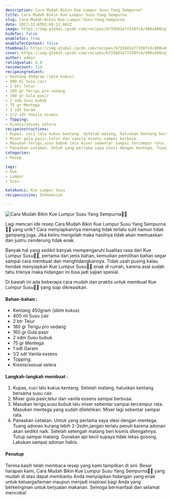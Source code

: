 ```yaml
---
description: Cara Mudah Bikin Kue Lumpur Susu Yang Sempurna"
title: Cara Mudah Bikin Kue Lumpur Susu Yang Sempurna
slug: Cara-Mudah-Bikin-Kue-Lumpur-Susu-Yang-Sempurna
date: 2022-12-6T03:09:12.063Z
image: https://img-global.cpcdn.com/recipes/b733b81e77338fc8/400x400cq70/photo.jpg
hideToc: false
enableToc: true
enableTocContent: false
thumbnail: https://img-global.cpcdn.com/recipes/b733b81e77338fc8/400x400cq70/photo.jpg
cover: https://img-global.cpcdn.com/recipes/b733b81e77338fc8/400x400cq70/photo.jpg
author: admin
ratingvalue: 4.8
reviewcount: 124
recipeingredient:
- Kentang 450gram (sblm kukus)
- 400 ml Susu cair
- 2 btr Telur
- 180 gr Terigu pro sedang
- 160 gr Gula pasir
- 2 sdm Susu bubuk
- 75 gr Mentega
- 1 sdt Garam
- 1/2 sdt Vanila essens
- Topping:
- Kismis/sesuai selera
recipeinstructions:
- Kupas, cuci lalu kukus kentang. Setelah matang, haluskan kentang bersama susu cair.
- Mixer gula pasir,telur dan vanila essens sampai berbusa.
- Masukan terigu,susu bubuk lalu mixer sebentar sampai tercampur rata. Masukan mentega yang sudah dilelehkan. Mixer lagi sebentar sampai rata.
- Panaskan cetakan. Untuk yang pertama saya olesi dengan mentega. Tuang adonan kurang lebih 2-3sdm,jangan terlalu penuh karena adonan akan sedikit naik. Setelah setengah matang beri kismis ditengahnya. Tutup sampai matang. Gunakan api kecil supaya tidak lekas gosong. Lakukan sampai adonan habis.
categories:
- Resep

tags:
- Kue
- Lumpur
- Susu

katakunci: Kue Lumpur Susu
recipecuisine: Indonesian

---
```


![Cara Mudah Bikin Kue Lumpur Susu Yang Sempurna👩‍🍳](https://img-global.cpcdn.com/recipes/b733b81e77338fc8/400x400cq70/photo.jpg)

Lagi mencari ide resep Cara Mudah Bikin Kue Lumpur Susu Yang Sempurna👩‍🍳 yang unik? Cara menyiapkannya memang tidak terlalu sulit namun tidak gampang juga. Jika keliru mengolah maka hasilnya tidak akan memuaskan dan justru cenderung tidak enak.

Banyak hal yang sedikit banyak mempengaruhi kualitas rasa dari Kue Lumpur Susu👩‍🍳, pertama dari jenis bahan, kemudian pemilihan bahan segar sampai cara membuat dan menghidangkannya. Tidak usah pusing kalau hendak menyiapkan Kue Lumpur Susu👩‍🍳 enak di rumah, karena asal sudah tahu triknya maka hidangan ini bisa jadi sajian spesial.

Di bawah ini ada beberapa cara mudah dan praktis untuk membuat Kue Lumpur Susu👩‍🍳 yang siap dikreasikan.

<!--inarticleads1-->

#### Bahan-bahan :

- Kentang 450gram (sblm kukus)
- 400 ml Susu cair
- 2 btr Telur
- 180 gr Terigu pro sedang
- 160 gr Gula pasir
- 2 sdm Susu bubuk
- 75 gr Mentega
- 1 sdt Garam
- 1/2 sdt Vanila essens
- Topping:
- Kismis/sesuai selera

<!--inarticleads2-->

#### Langkah-langkah membuat :

1. Kupas, cuci lalu kukus kentang. Setelah matang, haluskan kentang bersama susu cair.
1. Mixer gula pasir,telur dan vanila essens sampai berbusa.
1. Masukan terigu,susu bubuk lalu mixer sebentar sampai tercampur rata. Masukan mentega yang sudah dilelehkan. Mixer lagi sebentar sampai rata.
1. Panaskan cetakan. Untuk yang pertama saya olesi dengan mentega. Tuang adonan kurang lebih 2-3sdm,jangan terlalu penuh karena adonan akan sedikit naik. Setelah setengah matang beri kismis ditengahnya. Tutup sampai matang. Gunakan api kecil supaya tidak lekas gosong. Lakukan sampai adonan habis.

#### Penutup

Terima kasih telah membaca resep yang kami tampilkan di sini. Besar harapan kami, Cara Mudah Bikin Kue Lumpur Susu Yang Sempurna👩‍🍳 yang mudah di atas dapat membantu Anda menyiapkan hidangan yang enak untuk keluarga/teman maupun menjadi inspirasi bagi Anda yang berkeinginan untuk berjualan makanan. Semoga bermanfaat dan selamat mencoba!